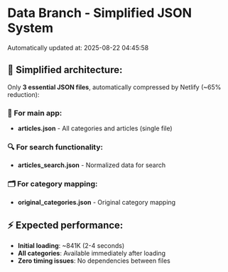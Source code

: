 # Data Branch - Simplified JSON System
Automatically updated at: 2025-08-22 04:45:58

## 🎯 Simplified architecture:
Only **3 essential JSON files**, automatically compressed by Netlify (~65% reduction):

### 📱 For main app:
- **articles.json** - All categories and articles (single file)

### 🔍 For search functionality:
- **articles_search.json** - Normalized data for search

### 🗂️ For category mapping:
- **original_categories.json** - Original category mapping

## ⚡ Expected performance:
- **Initial loading**: ~841K (2-4 seconds)
- **All categories**: Available immediately after loading
- **Zero timing issues**: No dependencies between files
